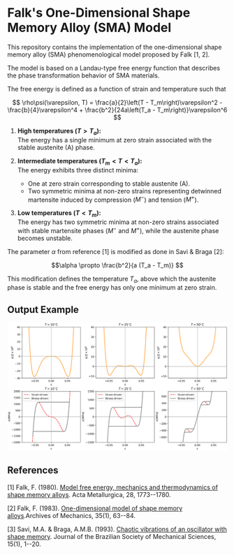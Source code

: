 # Falk's One-Dimensional Shape Memory Alloy (SMA) Model

This repository contains the implementation of the one-dimensional shape memory alloy (SMA) phenomenological model proposed by Falk \[1, 2\].

The model is based on a Landau-type free energy function that
describes the phase transformation behavior of SMA materials.

The free energy is defined as a function of strain and temperature such that

$$
\rho\psi(\varepsilon, T) = \frac{a}{2}\left(T - T_m\right)\varepsilon^2 -\frac{b}{4}\varepsilon^4 + \frac{b^2}{24a\left(T_a - T_m\right)}\varepsilon^6
$$

1.  **High temperatures ($T > T_a$):**\
    The energy has a single minimum at zero strain associated with the
    stable austenite (A) phase.

2.  **Intermediate temperatures ($T_m < T < T_a$):**\
    The energy exhibits three distinct minima:

    -   One at zero strain corresponding to stable austenite (A).
    -   Two symmetric minima at non-zero strains representing detwinned
        martensite induced by compression ($M^−$) and tension ($M^+$).

3.  **Low temperatures ($T < T_m$):**\
    The energy has two symmetric minima at non-zero strains associated
    with stable martensite phases ($M^-$ and $M^+$), while the austenite phase
    becomes unstable.

The parameter $\alpha$ from reference \[1\] is modified as done in Savi & Braga \[2\]:

$$\alpha \propto \frac{b^2}{a (T_a - T_m)} $$

This modification defines the temperature $T_a$, above which the austenite phase is stable and the free energy has only one minimum at zero strain.

## Output Example
![Example Solution](example.png)

## References

\[1\] Falk, F. (1980). [Model free energy, mechanics and thermodynamics
of shape memory alloys](https://doi.org/10.1016/0001-6160(80)90030-9). Acta Metallurgica, 28, 1773--1780.

\[2\] Falk, F. (1983). [One-dimensional model of shape memory alloys](https://rcin.org.pl/ippt/publication/161795).Archives of Mechanics, 35(1), 63--84.

\[3\] Savi, M.A. & Braga, A.M.B. (1993). [Chaotic vibrations of an oscillator with shape memory](https://www.researchgate.net/publication/233783381_Chaotic_Vibrations_of_an_Oscillator_with_Shape_Memory). Journal of the Brazilian Society of Mechanical Sciences, 15(1), 1--20.
